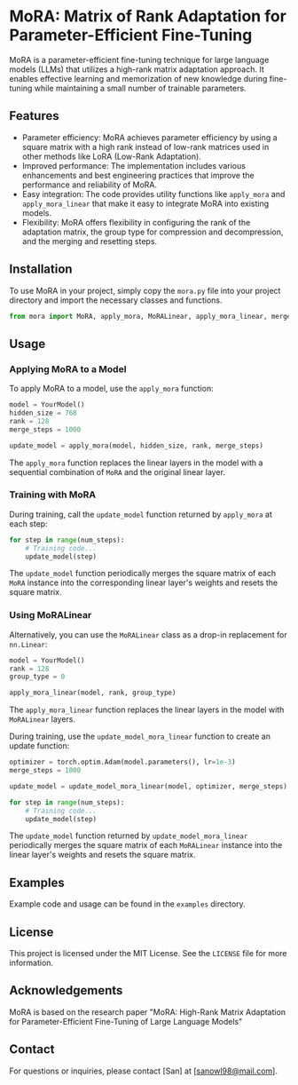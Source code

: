 # MoRA: Matrix of Rank Adaptation for Parameter-Efficient Fine-Tuning

MoRA is a parameter-efficient fine-tuning technique for large language models (LLMs) that utilizes a high-rank matrix adaptation approach. It enables effective learning and memorization of new knowledge during fine-tuning while maintaining a small number of trainable parameters.

## Features

- Parameter efficiency: MoRA achieves parameter efficiency by using a square matrix with a high rank instead of low-rank matrices used in other methods like LoRA (Low-Rank Adaptation).
- Improved performance: The implementation includes various enhancements and best engineering practices that improve the performance and reliability of MoRA.
- Easy integration: The code provides utility functions like `apply_mora` and `apply_mora_linear` that make it easy to integrate MoRA into existing models.
- Flexibility: MoRA offers flexibility in configuring the rank of the adaptation matrix, the group type for compression and decompression, and the merging and resetting steps.

## Installation

To use MoRA in your project, simply copy the `mora.py` file into your project directory and import the necessary classes and functions.

```python
from mora import MoRA, apply_mora, MoRALinear, apply_mora_linear, merge_and_reset_mora_linear, update_model_mora_linear
```

## Usage

### Applying MoRA to a Model

To apply MoRA to a model, use the `apply_mora` function:

```python
model = YourModel()
hidden_size = 768
rank = 128
merge_steps = 1000

update_model = apply_mora(model, hidden_size, rank, merge_steps)
```

The `apply_mora` function replaces the linear layers in the model with a sequential combination of `MoRA` and the original linear layer.

### Training with MoRA

During training, call the `update_model` function returned by `apply_mora` at each step:

```python
for step in range(num_steps):
    # Training code...
    update_model(step)
```

The `update_model` function periodically merges the square matrix of each `MoRA` instance into the corresponding linear layer's weights and resets the square matrix.

### Using MoRALinear

Alternatively, you can use the `MoRALinear` class as a drop-in replacement for `nn.Linear`:

```python
model = YourModel()
rank = 128
group_type = 0

apply_mora_linear(model, rank, group_type)
```

The `apply_mora_linear` function replaces the linear layers in the model with `MoRALinear` layers.

During training, use the `update_model_mora_linear` function to create an update function:

```python
optimizer = torch.optim.Adam(model.parameters(), lr=1e-3)
merge_steps = 1000

update_model = update_model_mora_linear(model, optimizer, merge_steps)

for step in range(num_steps):
    # Training code...
    update_model(step)
```

The `update_model` function returned by `update_model_mora_linear` periodically merges the square matrix of each `MoRALinear` instance into the linear layer's weights and resets the square matrix.

## Examples

Example code and usage can be found in the `examples` directory.

## License

This project is licensed under the MIT License. See the `LICENSE` file for more information.

## Acknowledgements

MoRA is based on the research paper "MoRA: High-Rank Matrix Adaptation for Parameter-Efficient Fine-Tuning of Large Language Models"

## Contact

For questions or inquiries, please contact [San] at [sanowl98@mail.com].
